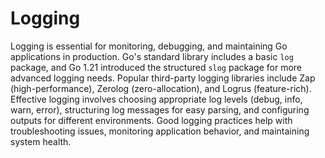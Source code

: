 # Logging

Logging is essential for monitoring, debugging, and maintaining Go applications in production. Go's standard library includes a basic `log` package, and Go 1.21 introduced the structured `slog` package for more advanced logging needs. Popular third-party logging libraries include Zap (high-performance), Zerolog (zero-allocation), and Logrus (feature-rich). Effective logging involves choosing appropriate log levels (debug, info, warn, error), structuring log messages for easy parsing, and configuring outputs for different environments. Good logging practices help with troubleshooting issues, monitoring application behavior, and maintaining system health.